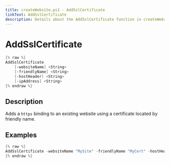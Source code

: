 ```yaml
---
title: createWebsite.ps1 - AddSslCertificate
linkText: AddSslCertificate
description: Details about the AddSslCertificate function in createWebsite.ps1 helper script
---
```


# AddSslCertificate

```PowerShell
{% raw %}
AddSslCertificate
    [-websiteName] <String>
    [-friendlyName] <String>
    [-hostHeader] <String>
    [-ipAddress] <String>
{% endraw %}
```

## Description

Adds a `https` binding to an existing website using a certificate located by friendly name.

## Examples

```PowerShell
{% raw %}
AddSslCertificate -websiteName "MySite" -friendlyName "MyCert" -hostHeader "site.example.com"
{% endraw %}
```
